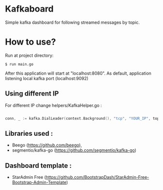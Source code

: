 Kafkaboard
==========

Simple kafka dashboard for following streamed messages by topic.

How to use?
===========

Run at project directory:

```
$ run main.go
```

After this application will start at "localhost:8080". As default, application listening local kafka port (localhost:9092)

## Using different IP

For different IP change helpers/KafkaHelper.go :

```go

conn, _ := kafka.DialLeader(context.Background(), "tcp", "YOUR_IP", topic, partition)

```

## Libraries used : 
- Beego (https://github.com/beego), 
- segmentio/kafka-go (https://github.com/segmentio/kafka-go)

## Dashboard template : 
- StarAdmin Free (https://github.com/BootstrapDash/StarAdmin-Free-Bootstrap-Admin-Template)

